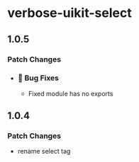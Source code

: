 # verbose-uikit-select

## 1.0.5

### Patch Changes

- ### 🐛 Bug Fixes
  - Fixed module has no exports

## 1.0.4

### Patch Changes

- rename select tag
